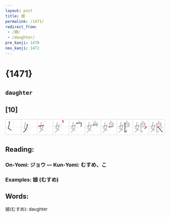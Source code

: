 ```yaml
---
layout: post
title: 娘
permalink: /1471/
redirect_from:
 - /娘/
 - /daughter/
pre_kanji: 1470
nex_kanji: 1472
---
```


# {1471}

## `daughter`

## [10]

<div class="stroke"><img src="../images/E5A898.png" /></div>

## Reading:

### On-Yomi: ジョウ &mdash; Kun-Yomi: むすめ、こ

### Examples: 娘 (むすめ)

## Words:

娘(むすめ): daughter
